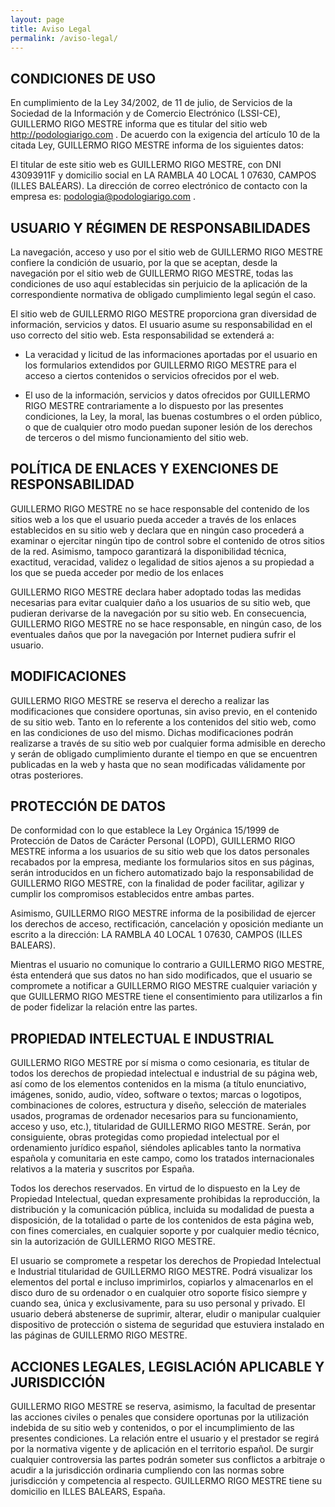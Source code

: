 ```yaml
---
layout: page
title: Aviso Legal
permalink: /aviso-legal/
---
```


## CONDICIONES DE USO

En cumplimiento de la Ley 34/2002, de 11 de julio, de Servicios de la Sociedad de la Información 
y de Comercio Electrónico (LSSI-CE), GUILLERMO RIGO MESTRE informa que es titular del sitio 
web http://podologiarigo.com . De acuerdo con la exigencia del artículo 10 de la citada Ley, 
GUILLERMO RIGO MESTRE informa de los siguientes datos:

El titular de este sitio web es GUILLERMO RIGO MESTRE, con DNI 43093911F y domicilio social 
en LA RAMBLA 40 LOCAL 1 07630, CAMPOS (ILLES BALEARS). La dirección de correo 
electrónico de contacto con la empresa es: podologia@podologiarigo.com .

## USUARIO Y RÉGIMEN DE RESPONSABILIDADES 

La navegación, acceso y uso por el sitio web de GUILLERMO RIGO MESTRE confiere la condición 
de usuario, por la que se aceptan, desde la navegación por el sitio web de GUILLERMO RIGO 
MESTRE, todas las condiciones de uso aquí establecidas sin perjuicio de la aplicación de la 
correspondiente normativa de obligado cumplimiento legal según el caso.

El sitio web de GUILLERMO RIGO MESTRE proporciona gran diversidad de información, 
servicios y datos. El usuario asume su responsabilidad en el uso correcto del sitio web. Esta 
responsabilidad se extenderá a:

* La veracidad y licitud de las informaciones aportadas por el usuario en los formularios 
extendidos por GUILLERMO RIGO MESTRE para el acceso a ciertos contenidos o 
servicios ofrecidos por el web.

* El uso de la información, servicios y datos ofrecidos por GUILLERMO RIGO MESTRE 
contrariamente a lo dispuesto por las presentes condiciones, la Ley, la moral, las 
buenas costumbres o el orden público, o que de cualquier otro modo puedan suponer 
lesión de los derechos de terceros o del mismo funcionamiento del sitio web.

## POLÍTICA DE ENLACES Y EXENCIONES DE RESPONSABILIDAD 

GUILLERMO RIGO MESTRE no se hace responsable del contenido de los sitios web a los que el 
usuario pueda acceder a través de los enlaces establecidos en su sitio web y declara que en 
ningún caso procederá a examinar o ejercitar ningún tipo de control sobre el contenido de otros 
sitios de la red. Asimismo, tampoco garantizará la disponibilidad técnica, exactitud, veracidad, 
validez o legalidad de sitios ajenos a su propiedad a los que se pueda acceder por medio de los
enlaces

GUILLERMO RIGO MESTRE declara haber adoptado todas las medidas necesarias para evitar 
cualquier daño a los usuarios de su sitio web, que pudieran derivarse de la navegación por su
sitio web. En consecuencia, GUILLERMO RIGO MESTRE no se hace responsable, en ningún
caso, de los eventuales daños que por la navegación por Internet pudiera sufrir el usuario.

## MODIFICACIONES

GUILLERMO RIGO MESTRE se reserva el derecho a realizar las modificaciones que considere
oportunas, sin aviso previo, en el contenido de su sitio web. Tanto en lo referente a los 
contenidos del sitio web, como en las condiciones de uso del mismo. Dichas modificaciones 
podrán realizarse a través de su sitio web por cualquier forma admisible en derecho y serán de 
obligado cumplimiento durante el tiempo en que se encuentren publicadas en la web y hasta 
que no sean modificadas válidamente por otras posteriores.


## PROTECCIÓN DE DATOS 

De conformidad con lo que establece la Ley Orgánica 15/1999 de Protección de Datos de 
Carácter Personal (LOPD), GUILLERMO RIGO MESTRE informa a los usuarios de su sitio web 
que los datos personales recabados por la empresa, mediante los formularios sitos en sus 
páginas, serán introducidos en un fichero automatizado bajo la responsabilidad de GUILLERMO 
RIGO MESTRE, con la finalidad de poder facilitar, agilizar y cumplir los compromisos 
establecidos entre ambas partes.

Asimismo, GUILLERMO RIGO MESTRE informa de la posibilidad de ejercer los derechos de
acceso, rectificación, cancelación y oposición mediante un escrito a la dirección: LA RAMBLA 40
LOCAL 1 07630, CAMPOS (ILLES BALEARS).

Mientras el usuario no comunique lo contrario a GUILLERMO RIGO MESTRE, ésta entenderá
que sus datos no han sido modificados, que el usuario se compromete a notificar a GUILLERMO
RIGO MESTRE cualquier variación y que GUILLERMO RIGO MESTRE tiene el consentimiento
para utilizarlos a fin de poder fidelizar la relación entre las partes.

## PROPIEDAD INTELECTUAL E INDUSTRIAL 

GUILLERMO RIGO MESTRE por sí misma o como cesionaria, es titular de todos los
derechos de propiedad intelectual e industrial de su página web, así como de
los elementos contenidos en la misma (a título enunciativo, imágenes, sonido,
audio, vídeo, software o textos; marcas o logotipos, combinaciones de colores,
estructura y diseño, selección de materiales usados, programas de ordenador
necesarios para su funcionamiento, acceso y uso, etc.), titularidad de
GUILLERMO RIGO MESTRE. Serán, por consiguiente, obras protegidas como propiedad
intelectual por el ordenamiento jurídico español, siéndoles aplicables tanto la
normativa española y comunitaria en este campo, como los tratados
internacionales relativos a la materia y suscritos por España.

Todos los derechos reservados. En virtud de lo dispuesto en la Ley de Propiedad
Intelectual, quedan expresamente prohibidas la reproducción, la distribución y
la comunicación pública, incluida su modalidad de puesta a disposición, de la
totalidad o parte de los contenidos de esta página web, con fines comerciales,
en cualquier soporte y por cualquier medio técnico, sin la autorización de
GUILLERMO RIGO MESTRE.

El usuario se compromete a respetar los derechos de Propiedad Intelectual e
Industrial titularidad de GUILLERMO RIGO MESTRE. Podrá visualizar los elementos
del portal e incluso imprimirlos, copiarlos y almacenarlos en el disco duro de
su ordenador o en cualquier otro soporte físico siempre y cuando sea, única y
exclusivamente, para su uso personal y privado. El usuario deberá abstenerse de
suprimir, alterar, eludir o manipular cualquier dispositivo de protección o
sistema de seguridad que estuviera instalado en las páginas de GUILLERMO RIGO
MESTRE.


## ACCIONES LEGALES, LEGISLACIÓN APLICABLE Y JURISDICCIÓN 

GUILLERMO RIGO MESTRE se reserva, asimismo, la facultad de presentar las
acciones civiles o penales que considere oportunas por la utilización indebida
de su sitio web y contenidos, o por el incumplimiento de las presentes
condiciones.  La relación entre el usuario y el prestador se regirá por la
normativa vigente y de aplicación en el territorio español. De surgir cualquier
controversia las partes podrán someter sus conflictos a arbitraje o acudir a la
jurisdicción ordinaria cumpliendo con las normas sobre jurisdicción y
competencia al respecto. GUILLERMO RIGO MESTRE tiene su domicilio en ILLES
BALEARS, España.
